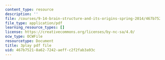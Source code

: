 ```yaml
---
content_type: resource
description: ''
file: /courses/9-14-brain-structure-and-its-origins-spring-2014/467b75218a627242aeffc2f2fab3a93c_555113.pdf
file_type: application/pdf
learning_resource_types: []
license: https://creativecommons.org/licenses/by-nc-sa/4.0/
ocw_type: OCWFile
resourcetype: Document
title: 3play pdf file
uid: 467b7521-8a62-7242-aeff-c2f2fab3a93c
---
```

